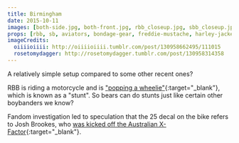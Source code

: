 ```yaml
---
title: Birmingham
date: 2015-10-11
images: [both-side.jpg, both-front.jpg, rbb_closeup.jpg, sbb_closeup.jpg, fans.jpg]
props: [rbb, sb, aviators, bondage-gear, freddie-mustache, harley-jacket, black-teddie-mercury-hat, leather-chaps, motorcycle]
imageCredits:
  oiiiioiiii: http://oiiiioiiii.tumblr.com/post/130958662495/111015
  rosetomydagger: http://rosetomydagger.tumblr.com/post/130958314358
---
```

A relatively simple setup compared to some other recent ones?

RBB is riding a motorcycle and is ["popping a wheelie"](){:target="_blank"}, which is known as a "stunt". So bears can do stunts just like certain other boybanders we know?

Fandom investigation led to speculation that the 25 decal on the bike refers to Josh Brookes, who [was kicked off the Australian X-Factor](http://saracha33.tumblr.com/post/130965437537){:target="_blank"}.
